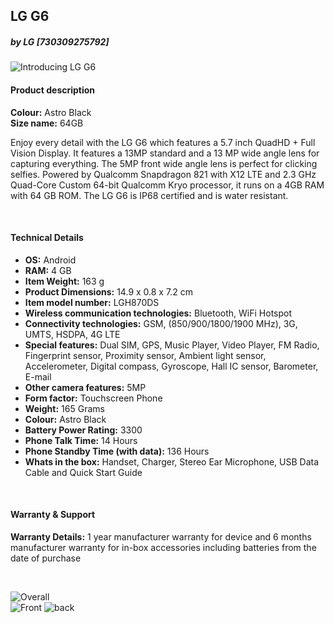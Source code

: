 ## LG G6
##### _by LG_ [730309275792]

![Introducing LG G6](
http://wizhub.tech/wp-content/uploads/2017/02/g6.png
)  

####  Product description
**Colour:** Astro Black  
**Size name:** 64GB

Enjoy every detail with the LG G6 which features a 5.7 inch QuadHD + Full Vision Display. It features a 13MP standard and a 13 MP wide angle lens for capturing everything. The 5MP front wide angle lens is perfect for clicking selfies. Powered by Qualcomm Snapdragon 821 with X12 LTE and 2.3 GHz Quad-Core Custom 64-bit Qualcomm Kryo processor, it runs on a 4GB RAM with 64 GB ROM. The LG G6 is IP68 certified and is water resistant.

<br/>

#### Technical Details
* **OS:** Android
* **RAM:** 4 GB
* **Item Weight:** 163 g
* **Product Dimensions:** 14.9 x 0.8 x 7.2 cm
* **Item model number:** LGH870DS
* **Wireless communication technologies:** Bluetooth, WiFi Hotspot
* **Connectivity technologies:** GSM, (850/900/1800/1900 MHz), 3G, UMTS, HSDPA, 4G LTE
* **Special features:** Dual SIM, GPS, Music Player, Video Player, FM Radio, Fingerprint sensor, Proximity sensor, Ambient light sensor, Accelerometer, Digital compass, Gyroscope, Hall IC sensor, Barometer, E-mail
* **Other camera features:** 5MP
* **Form factor:** Touchscreen Phone
* **Weight:** 165 Grams
* **Colour:** Astro Black
* **Battery Power Rating:** 3300
* **Phone Talk Time:** 14 Hours
* **Phone Standby Time (with data):** 136 Hours
* **Whats in the box:** Handset, Charger, Stereo Ear Microphone, USB Data Cable and Quick Start Guide

<br/>

#### Warranty & Support
**Warranty Details:** 1 year manufacturer warranty for device and 6 months manufacturer warranty for in-box accessories including batteries from the date of purchase

<br/>

![Overall](
http://sntradersonline.com/images/products/2314-lg-g6-lte-32-gb-brand-new-unlocked-astro-black-1.jpg
)  
![Front](
http://ecx.images-amazon.com/images/I/71reMtgW8IL._SL1500_.jpg
)
![back](
http://ecx.images-amazon.com/images/I/61vpXqd059L._SL1500_.jpg
)
